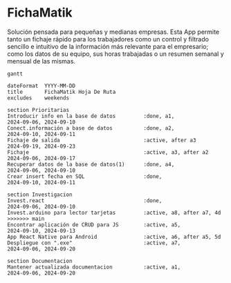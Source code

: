 # FichaMatik

Solución pensada para pequeñas y medianas empresas. Esta App permite tanto un fichaje rápido para los trabajadores como un control y filtrado sencillo e intuitivo de la información más relevante para el empresario; como los datos de su equipo, sus horas trabajadas o un resumen semanal y mensual de las mismas.

```mermaid
gantt

dateFormat  YYYY-MM-DD
title       FichaMatik Hoja De Ruta
excludes    weekends

section Prioritarias
Introducir info en la base de datos         :done, a1,                  2024-09-06, 2024-09-10
Conect.información a base de datos          :done, a2,                2024-09-10, 2024-09-11
Fichaje de salida                           :active, after a3          2024-09-19, 2024-09-23
Fichaje                                     :active, a3, after a2       2024-09-06, 2024-09-17
Recuperar datos de la base de datos(1)      :done, a4,                  2024-09-06, 2024-09-10
Crear insert fecha en SQL                   :done,                    2024-09-10, 2024-09-11

section Investigacion
Invest.react                                :done,                      2024-09-06, 2024-09-10
Invest.arduino para lector tarjetas         :active, a8, after a7, 4d
>>>>>>> main
Encontrar aplicación de CRUD para JS        :active, a5,                2024-09-10, 2024-09-13
App React Native para Android               :active, a6, after a5, 5d
Despliegue con ".exe"                       :active, a7,                2024-09-06, 2024-09-20 

section Documentacion
Mantener actualizada documentacion          :active, a1,                2024-09-06, 2024-09-20
```
